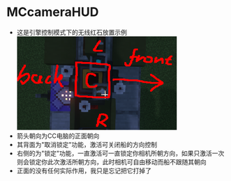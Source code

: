 # MCcameraHUD
- 这是引擎控制模式下的无线红石放置示例
![GitHub Logo](https://raw.githubusercontent.com/wufafihfi/MCcameraHUD/refs/heads/main/image/ab2dc6a6-e064-4301-b1e9-7742f9a5e4b1.png "放置位置示例")
- 箭头朝向为CC电脑的正面朝向
- 其背面为"取消锁定"功能，激活可关闭船的方向控制
- 右侧的为"锁定"功能，一直激活可一直锁定你相机所朝方向，如果只激活一次则会锁定你此次激活所朝方向，此时相机可自由移动而船不跟随其朝向
- 正面的没有任何实际作用，我只是忘记把它打掉了

